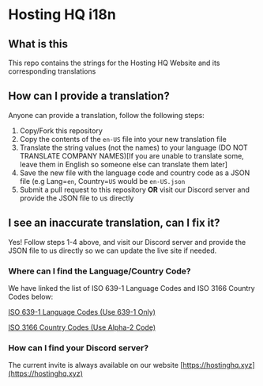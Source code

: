 # Hosting HQ i18n
## What is this
This repo contains the strings for the Hosting HQ Website and its corresponding translations

## How can I provide a translation?
Anyone can provide a translation, follow the following steps:
1. Copy/Fork this repository
2. Copy the contents of the `en-US` file into your new translation file
3. Translate the string values (not the names) to your language (DO NOT TRANSLATE COMPANY NAMES)[If you are unable to translate some, leave them in English so someone else can translate them later]
4. Save the new file with the language code and country code as a JSON file (e.g Lang=`en`, Country=`US` would be `en-US.json`
5. Submit a pull request to this repository **OR** visit our Discord server and provide the JSON file to us directly

## I see an inaccurate translation, can I fix it?
Yes! Follow steps 1-4 above, and visit our Discord server and provide the JSON file to us directly so we can update the live site if needed.

### Where can I find the Language/Country Code?
We have linked the list of ISO 639-1 Language Codes and ISO 3166 Country Codes below:

[ISO 639-1 Language Codes (Use 639-1 Only)](https://en.wikipedia.org/wiki/List_of_ISO_639-1_codes)

[ISO 3166 Country Codes (Use Alpha-2 Code)](https://en.wikipedia.org/wiki/List_of_ISO_3166_country_codes)

### How can I find your Discord server?
The current invite is always available on our website [https://hostinghq.xyz](https://hostinghq.xyz)
